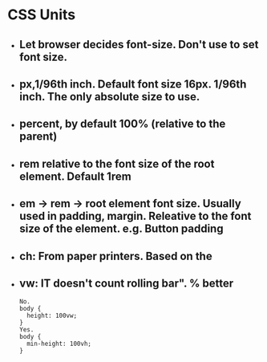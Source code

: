 # CSS Units

- ## Let browser decides font-size. Don't use <html> to set font size.
- ## px,1/96th inch. Default font size 16px. 1/96th inch. The only absolute size to use.
- ## percent, by default 100% (relative to the parent)
- ## rem relative to the font size of the root element. Default 1rem
- ## em -> rem -> root element font size. Usually used in padding, margin. Releative to the font size of the element. e.g. Button padding
- ## ch: From paper printers. Based on the
- ## vw: IT doesn't count rolling bar". % better
  ```
  No.
  body {
    height: 100vw;
  }
  Yes.
  body {
    min-height: 100vh;
  }
  ```
